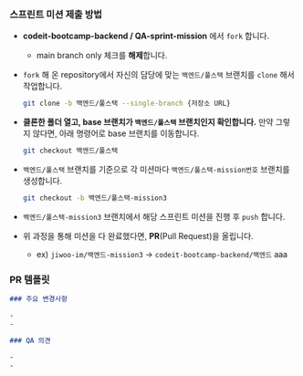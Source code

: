### 스프린트 미션 제출 방법

- **codeit-bootcamp-backend / QA-sprint-mission** 에서 `fork` 합니다.

  - main branch only 체크를 **해제**합니다.

- `fork` 해 온 repository에서 자신의 담당에 맞는 `백엔드/풀스택` 브랜치를 `clone` 해서 작업합니다.

  ```bash
  git clone -b 백엔드/풀스택 --single-branch {저장소 URL}
  ```

- **클론한 폴더 열고, base 브랜치가 `백엔드/풀스택` 브랜치인지 확인합니다.** 만약 그렇지 않다면, 아래 명령어로 base 브랜치를 이동합니다.

  ```bash
  git checkout 백엔드/풀스택
  ```

- `백엔드/풀스택` 브랜치를 기준으로 각 미션마다 `백엔드/풀스택-mission번호` 브랜치를 생성합니다.

  ```bash
  git checkout -b 백엔드/풀스택-mission3
  ```

- `백엔드/풀스택-mission3` 브랜치에서 해당 스프린트 미션을 진행 후 `push` 합니다.

- 위 과정을 통해 미션을 다 완료했다면, **PR**(Pull Request)을 올립니다.

  - ex) `jiwoo-im/백엔드-mission3` → `codeit-bootcamp-backend/백엔드`
    aaa

### PR 템플릿

```markdown
### 주요 변경사항

-
-

### QA 의견

-
-
```
